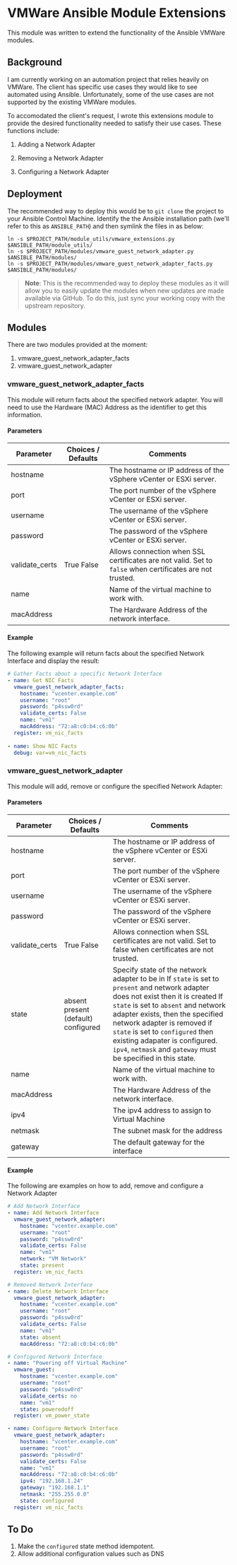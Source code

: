 # VMWare Ansible Module Extensions

This module was written to extend the functionality of the Ansible VMWare modules. 

## Background

I am currently working on an automation project that relies heavily on VMWare. The client has specific use cases they would like to see automated using Ansible. Unfortunately, some of the use cases are not supported by the existing VMWare modules. 

To accomodated the client's request, I wrote this extensions module to provide the desired functionality needed to satisfy their use cases. These functions include:

1. Adding a Network Adapter

2. Removing a Network Adapter

3. Configuring a Network Adapter

   

## Deployment

The recommended way to deploy this would be to `git clone` the project to your Ansible Control Machine. Identify the the Ansible installation path (we'll refer to this as `ANSIBLE_PATH`) and then symlink the files in as below:

```shell
ln -s $PROJECT_PATH/module_utils/vmware_extensions.py $ANSIBLE_PATH/module_utils/
ln -s $PROJECT_PATH/modules/vmware_guest_network_adapter.py $ANSIBLE_PATH/modules/
ln -s $PROJECT_PATH/modules/vmware_guest_network_adapter_facts.py $ANSIBLE_PATH/modules/
```



> **Note**: This is the recommended way to deploy these modules as it will allow you to easily update the modules when new updates are made available via GitHub. To do this, just sync your working copy with the upstream repository.



## Modules

There are two modules provided at the moment:

1. vmware_guest_network_adapter_facts
2. vmware_guest_network_adapter

### vmware_guest_network_adapter_facts

This module will return facts about the specified network adapter. You will need to use the Hardware (MAC) Address as the identifier to get this information.

#### Parameters

| Parameter      | Choices / Defaults | Comments                                                     |
| -------------- | ------------------ | ------------------------------------------------------------ |
| hostname       |                    | The hostname or IP address of the vSphere vCenter or ESXi server. |
| port           |                    | The port number of the vSphere vCenter or ESXi server.       |
| username       |                    | The username of the vSphere vCenter or ESXi server.          |
| password       |                    | The password of the vSphere vCenter or ESXi server.          |
| validate_certs | True      False    | Allows connection when SSL certificates are not valid. Set to `false` when certificates are not trusted. |
| name           |                    | Name of the virtual machine to work with.                    |
| macAddress     |                    | The Hardware Address of the network interface.               |

#### Example

The following example will return facts about the specified Network Interface and display the result:

```yaml
# Gather Facts about a specific Network Interface
- name: Get NIC Facts
  vmware_guest_network_adapter_facts:
    hostname: "vcenter.example.com"
    username: "root"
    password: "p4ssw0rd"
    validate_certs: False
    name: "vm1"
    macAddress: "72:a8:c0:b4:c6:0b"
  register: vm_nic_facts
  
- name: Show NIC Facts
  debug: var=vm_nic_facts
```



### vmware_guest_network_adapter

This module will add, remove or configure the specified Network Adapter:

#### Parameters

| Parameter      | Choices / Defaults                            | Comments                                                     |
| -------------- | --------------------------------------------- | ------------------------------------------------------------ |
| hostname       |                                               | The hostname or IP address of the vSphere vCenter or ESXi server. |
| port           |                                               | The port number of the vSphere vCenter or ESXi server.       |
| username       |                                               | The username of the vSphere vCenter or ESXi server.          |
| password       |                                               | The password of the vSphere vCenter or ESXi server.          |
| validate_certs | True      False                               | Allows connection when SSL certificates are not valid. Set to false when   certificates are not trusted. |
| state          | absent      present (default)      configured | Specify state of the network   adapter to be in      If `state` is set to `present` and network adapter does not exist then it is   created      If `state` is set to `absent` and network adapter exists, then the specified   network adapter is removed      if `state` is set to `configured` then existing adapater is configured. `ipv4`,   `netmask` and `gateway` must be specified in this state. |
| name           |                                               | Name of the virtual machine to work with.                    |
| macAddress     |                                               | The Hardware Address of the network interface.               |
| ipv4           |                                               | The ipv4 address to assign to Virtual Machine                |
| netmask        |                                               | The subnet mask for the address                              |
| gateway        |                                               | The default gateway for the interface                        |

#### Example

The following are examples on how to add, remove and configure a Network Adapter

```yaml
# Add Network Interface 
- name: Add Network Interface
  vmware_guest_network_adapter:
    hostname: "vcenter.example.com" 
    username: "root"
    password: "p4ssw0rd"
    validate_certs: False
    name: "vm1"
    network: "VM Network"
    state: present
  register: vm_nic_facts

# Removed Network Interface
- name: Delete Network Interface
  vmware_guest_network_adapter:
    hostname: "vcenter.example.com" 
    username: "root"
    password: "p4ssw0rd"
    validate_certs: False
    name: "vm1"
    state: absent
    macAddress: "72:a8:c0:b4:c6:0b"

# Configured Network Interface
- name: "Powering off Virtual Machine"
  vmware_guest:
    hostname: "vcenter.example.com"
    username: "root"
    password: "p4ssw0rd"
    validate_certs: no
    name: "vm1"
    state: poweredoff
  register: vm_power_state

- name: Configure Network Interface
  vmware_guest_network_adapter:
    hostname: "vcenter.example.com" 
    username: "root"
    password: "p4ssw0rd"
    validate_certs: False
    name: "vm1"
    macAddress: "72:a8:c0:b4:c6:0b"
    ipv4: "192.168.1.24"
    gateway: "192.168.1.1"
    netmask: "255.255.0.0"
    state: configured
  register: vm_nic_facts
```

## To Do

1. Make the `configured` state method idempotent.
2. Allow additional configuration values such as DNS
